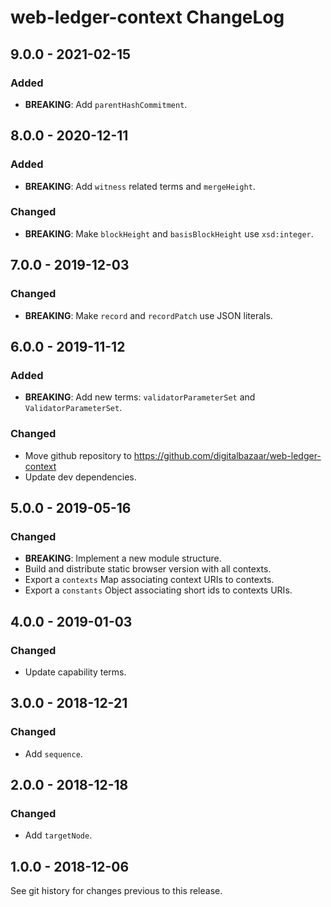 # web-ledger-context ChangeLog

## 9.0.0 - 2021-02-15

### Added
- **BREAKING**: Add `parentHashCommitment`.

## 8.0.0 - 2020-12-11

### Added
- **BREAKING**: Add `witness` related terms and `mergeHeight`.

### Changed
- **BREAKING**: Make `blockHeight` and `basisBlockHeight` use
  `xsd:integer`.

## 7.0.0 - 2019-12-03

### Changed
- **BREAKING**: Make `record` and `recordPatch` use JSON literals.

## 6.0.0 - 2019-11-12

### Added
- **BREAKING**: Add new terms: `validatorParameterSet` and
  `ValidatorParameterSet`.

### Changed
- Move github repository to https://github.com/digitalbazaar/web-ledger-context
- Update dev dependencies.

## 5.0.0 - 2019-05-16

### Changed
- **BREAKING**: Implement a new module structure.
- Build and distribute static browser version with all contexts.
- Export a `contexts` Map associating context URIs to contexts.
- Export a `constants` Object associating short ids to contexts URIs.

## 4.0.0 - 2019-01-03

### Changed
- Update capability terms.

## 3.0.0 - 2018-12-21

### Changed
- Add `sequence`.

## 2.0.0 - 2018-12-18

### Changed
- Add `targetNode`.

## 1.0.0 - 2018-12-06

See git history for changes previous to this release.
